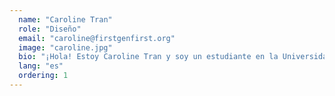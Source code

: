 ```yaml
---
  name: "Caroline Tran"
  role: "Diseño"
  email: "caroline@firstgenfirst.org"
  image: "caroline.jpg"
  bio: "¡Hola! Estoy Caroline Tran y soy un estudiante en la Universidad de Stanford de Seattle, WA. Como estudiante universitario de primera generación, he estado de cabeza de sumergirse en cada nueva experiencia, así que sé lo que se siente ser abrumado y perdido. Me uní a FGF con la esperanza de ayudar a otros estudiantes de primera generación navegar por la transición de alto-escuela a la universidad durante el uso de mi pasión por la tutoría y el arte."
  lang: "es"
  ordering: 1
---
```

